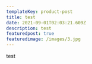 ```yaml
---
templateKey: product-post
title: test
date: 2021-09-01T02:03:21.609Z
description: test
featuredpost: true
featuredimage: /images/3.jpg
---
```

test